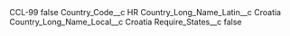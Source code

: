 <?xml version="1.0" encoding="UTF-8"?>
<CustomMetadata xmlns="http://soap.sforce.com/2006/04/metadata" xmlns:xsi="http://www.w3.org/2001/XMLSchema-instance" xmlns:xsd="http://www.w3.org/2001/XMLSchema">
    <label>CCL-99</label>
    <protected>false</protected>
    <values>
        <field>Country_Code__c</field>
        <value xsi:type="xsd:string">HR</value>
    </values>
    <values>
        <field>Country_Long_Name_Latin__c</field>
        <value xsi:type="xsd:string">Croatia</value>
    </values>
    <values>
        <field>Country_Long_Name_Local__c</field>
        <value xsi:type="xsd:string">Croatia</value>
    </values>
    <values>
        <field>Require_States__c</field>
        <value xsi:type="xsd:boolean">false</value>
    </values>
</CustomMetadata>
